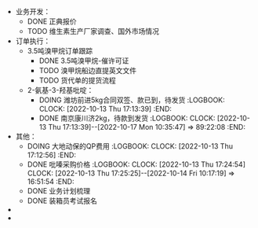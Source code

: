 - 业务开发：
	- DONE 正典报价
	- TODO 维生素生产厂家调查、国外市场情况
- 订单执行：
	- 3.5吨溴甲烷订单跟踪
		- DONE 3.5吨溴甲烷-催许可证
		- TODO 溴甲烷船边直提英文文件
		- TODO 货代单的提货流程
	- 2-氨基-3-羟基吡啶：
		- DOING 潍坊前进5kg合同双签、款已到，待发货
		  :LOGBOOK:
		  CLOCK: [2022-10-13 Thu 17:13:39]
		  :END:
		- DONE 南京康川济2kg，待款到发货
		  :LOGBOOK:
		  CLOCK: [2022-10-13 Thu 17:13:39]--[2022-10-17 Mon 10:35:47] =>  89:22:08
		  :END:
- 其他：
	- DOING 大地动保的QP费用
	  :LOGBOOK:
	  CLOCK: [2022-10-13 Thu 17:12:56]
	  :END:
	- DONE 吡嗪采购价格
	  :LOGBOOK:
	  CLOCK: [2022-10-13 Thu 17:24:54]
	  CLOCK: [2022-10-13 Thu 17:25:25]--[2022-10-14 Fri 10:17:19] =>  16:51:54
	  :END:
	- DONE 业务计划梳理
	- DONE 装箱员考试报名
-
-
